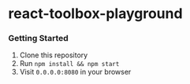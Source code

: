# react-toolbox-playground

### Getting Started
1. Clone this repository
2. Run `npm install && npm start`
3. Visit `0.0.0.0:8080` in your browser

